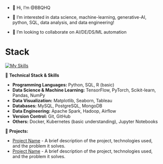 - 👋 Hi, I’m @BBQHQ
<!---  --->
- 👀 I’m interested in data science, machine-learning, generative-AI, python, SQL, data analysis, and data engineering!
<!--- 🌱 I’m currently learning patience and positivity --->
- 💞️ I’m looking to collaborate on AI/DE/DS/ML automation

# Stack
[![My Skills](https://skillicons.dev/icons?i=azure,aws,py,postgres,html,css,obsidian,bash,docker,kafka,opencv,r,sklearn,pytorch,tensorflow)](https://skillicons.dev)
<!---
BBQHQ/BBQHQ is a ✨ special ✨ repository because its `README.md` (this file) appears on your GitHub profile.
You can click the Preview link to take a look at your changes.
--->

🔧 **Technical Stack & Skills**

- **Programming Languages:** Python, SQL, R (basic)
- **Data Science & Machine Learning:** TensorFlow, PyTorch, Scikit-learn, Pandas, NumPy
- **Data Visualization:** Matplotlib, Seaborn, Tableau
- **Databases:** MySQL, PostgreSQL, MongoDB
- **Data Engineering:** Apache Spark, Hadoop, Airflow
- **Version Control:** Git, GitHub
- **Others:** Docker, Kubernetes (basic understanding), Jupyter Notebooks


📁 **Projects:**
- [Project Name](GitHub_Project_Link) - A brief description of the project, technologies used, and the problem it solves.
- [Project Name](GitHub_Project_Link) - A brief description of the project, technologies used, and the problem it solves.

